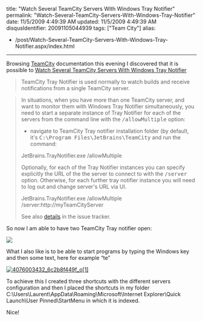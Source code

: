 title: "Watch Several TeamCity Servers With Windows Tray Notifier"
permalink: "Watch-Several-TeamCity-Servers-With-Windows-Tray-Notifier"
date: 11/5/2009 4:49:39 AM
updated: 11/5/2009 4:49:39 AM
disqusIdentifier: 20091105044939
tags: ["Team City"]
alias:
 - /post/Watch-Several-TeamCity-Servers-With-Windows-Tray-Notifier.aspx/index.html
---
Browsing [TeamCity](http://www.jetbrains.com/teamcity/index.html) documentation this evening I discovered that it is possible to [Watch Several TeamCity Servers With Windows Tray Notifier](http://www.jetbrains.net/confluence/display/TCD5/How+To...#HowTo...-WatchSeveralTeamCityServersWithWindowsTrayNotifier)

> TeamCity Tray Notifier is used normally to watch builds and receive notifications from a single TeamCity server.
<!-- more -->
> 
> In situations, when you have more than one TeamCity server, and want to monitor them with Windows Tray Notifier simultaneously, you need to start a separate instance of Tray Notifier for each of the servers from the command line with the <tt>/allowMultiple</tt> option:
> 
> *   navigate to TeamCity Tray notifier installation folder (by default, it's <tt>C:\Program Files\JetBrains\TeamCity</tt> and run the command:
> 
> JetBrains.TrayNotifier.exe /allowMultiple
> 
> Optionally, for each of the Tray Notifier instances you can specify explicitly the URL of the the server to connect to with the <tt>/server</tt> option. Otherwise, for each further tray notifier instance you will need to log out and change server's URL via UI.
> 
> JetBrains.TrayNotifier.exe /allowMultiple /server:http://myTeamCityServer
> 
> See also [details](http://jetbrains.net/tracker/issue/TW-4230#comment=27-14194) in the issue tracker.

So now I am able to have two TeamCity Tray notifier open:

[![](http://weblogs.asp.net/blogs/lkempe/4075997580_e7abf7683e_o1_thumb_29F29315.png)](http://weblogs.asp.net/blogs/lkempe/4075997580_e7abf7683e_o1_5C2A092C.png) 

What I also like is to be able to start programs by typing the Windows key and then some text, here for example “te”

[![4076003432_6c2b8f449f_o[1]](http://weblogs.asp.net/blogs/lkempe/4076003432_6c2b8f449f_o1_thumb_2BEF4644.png "4076003432_6c2b8f449f_o[1]")](http://weblogs.asp.net/blogs/lkempe/4076003432_6c2b8f449f_o1_01638B34.png) 

To achieve this I created three shortcuts with the different servers configuration and then I placed the shortcuts in my folder C:\Users\Laurent\AppData\Roaming\Microsoft\Internet Explorer\Quick Launch\User Pinned\StartMenu in which it is indexed.

Nice!
